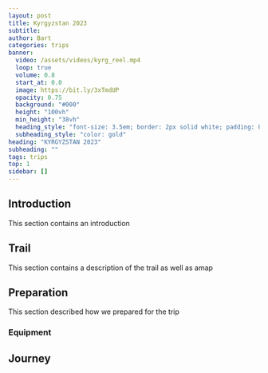 ```yaml
---
layout: post
title: Kyrgyzstan 2023
subtitle:
author: Bart
categories: trips
banner:
  video: /assets/videos/kyrg_reel.mp4
  loop: true
  volume: 0.8
  start_at: 0.0
  image: https://bit.ly/3xTmdUP
  opacity: 0.75
  background: "#000"
  height: "100vh"
  min_height: "38vh"
  heading_style: "font-size: 3.5em; border: 2px solid white; padding: 0.125em 0.375em; display: inline-block; letter-spacing: 0.12em;"
  subheading_style: "color: gold"
heading: "KYRGYZSTAN 2023"
subheading: ""
tags: trips 
top: 1
sidebar: []
---
```


## Introduction

This section contains an introduction

## Trail

This section contains a description of the trail as well as amap

## Preparation

This section described how we prepared for the trip

### Equipment

## Journey


